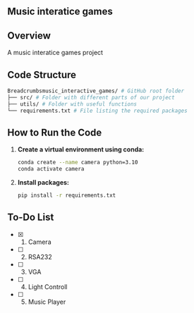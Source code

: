 ## Music interatice games

## Overview

A music interatice games project

## Code Structure

```bash
Breadcrumbsmusic_interactive_games/ # GitHub root folder
├── src/ # Folder with different parts of our project
├── utils/ # Folder with useful functions
└── requirements.txt # File listing the required packages
```

## How to Run the Code

1. **Create a virtual environment using conda:**

   ```sh
   conda create --name camera python=3.10
   conda activate camera
   ```

2. **Install packages:**

   ```sh
   pip install -r requirements.txt
   ```


## To-Do List

- [x] 1. Camera
- [ ] 2. RSA232
- [ ] 3. VGA
- [ ] 4. Light Controll
- [ ] 5. Music Player
